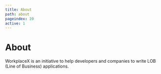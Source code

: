 ```yaml
---
title: About
path: about
pageindex: 20
active: 1
--- 
```


# About

WorkplaceX is an initiative to help developers and companies to write LOB (Line of Business) applications.
